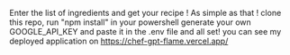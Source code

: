 Enter the list of ingredients and get your recipe !
As simple as that !
clone this repo, run "npm install" in your powershell
generate your own GOOGLE_API_KEY and paste it in the .env file
and all set! you can see my deployed application on 
https://chef-gpt-flame.vercel.app/
